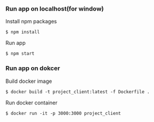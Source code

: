 ### Run app on localhost(for window)

Install npm packages

```bash=
$ npm install
```

Run app

```bash=
$ npm start
```

### Run app on dokcer

Build docker image

```bash=
$ docker build -t project_client:latest -f Dockerfile .
```

Run docker container

```bash=
$ docker run -it -p 3000:3000 project_client
```
